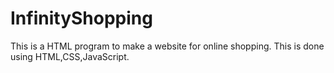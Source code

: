 # InfinityShopping
This is a HTML program to make a website for online shopping. This is done using HTML,CSS,JavaScript.
